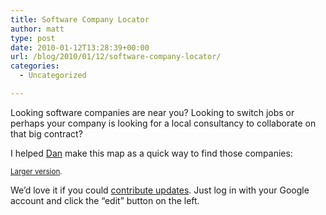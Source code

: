 ```yaml
---
title: Software Company Locator
author: matt
type: post
date: 2010-01-12T13:28:39+00:00
url: /blog/2010/01/12/software-company-locator/
categories:
  - Uncategorized

---
```

Looking software companies are near you? Looking to switch jobs or perhaps your company is looking for a local consultancy to collaborate on that big contract?

I helped [Dan][1] make this map as a quick way to find those companies:

  
<small>[Larger version](http://maps.google.com/maps/ms?hl=en&ie=UTF8&oe=UTF8&msa=0&msid=110486494405162372809.00047cf73d0b0409aee21&ll=51.45283,-2.587452&spn=0.03744,0.072956&z=13&source=embed).</small>

We’d love it if you could [contribute updates](http://maps.google.com/maps/ms?hl=en&ie=UTF8&oe=UTF8&msa=0&msid=110486494405162372809.00047cf73d0b0409aee21&ll=51.45283,-2.587452&spn=0.03744,0.072956&z=13&source=embed). Just log in with your Google account and click the “edit” button on the left.

 [1]: http://dantwining.com/2010/01/12/software-companies-in-bristol/